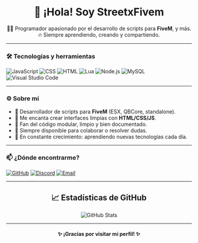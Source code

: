<h1 align="center">👋 ¡Hola! Soy StreetxFivem</h1>

<p align="center">
  🧑‍💻 Programador apasionado por el desarrollo de scripts para <strong>FiveM</strong>,  y más.<br>
  🔥 Siempre aprendiendo, creando y compartiendo.
</p>

---

### 🛠️ Tecnologías y herramientas

![JavaScript](https://img.shields.io/badge/-JavaScript-F7DF1E?style=flat&logo=javascript&logoColor=000)
![CSS](https://img.shields.io/badge/-CSS3-1572B6?style=flat&logo=css3)
![HTML](https://img.shields.io/badge/-HTML5-E34F26?style=flat&logo=html5&logoColor=fff)
![Lua](https://img.shields.io/badge/-Lua-2C2D72?style=flat&logo=lua)
![Node.js](https://img.shields.io/badge/-Node.js-339933?style=flat&logo=node.js&logoColor=fff)
![MySQL](https://img.shields.io/badge/-MySQL-4479A1?style=flat&logo=mysql&logoColor=white)
![Visual Studio Code](https://img.shields.io/badge/-VS%20Code-007ACC?style=flat&logo=visual-studio-code)

---

### ⚙️ Sobre mí

- 🔧 Desarrollador de scripts para **FiveM** (ESX, QBCore, standalone).
- 🎨 Me encanta crear interfaces limpias con **HTML/CSS/JS**.
- 🧩 Fan del código modular, limpio y bien documentado.
- 💬 Siempre disponible para colaborar o resolver dudas.
- 🚀 En constante crecimiento: aprendiendo nuevas tecnologías cada día.

---

### 📫 ¿Dónde encontrarme?

[![GitHub](https://img.shields.io/badge/GitHub-100000?style=flat&logo=github&logoColor=white)](https://github.com/StreetxFivem)
[![Discord](https://img.shields.io/badge/Discord-5865F2?style=flat&logo=discord&logoColor=white)](https://discord.gg/tu-servidor)
[![Email](https://img.shields.io/badge/Email-D14836?style=flat&logo=gmail&logoColor=white)](mailto:tuemail@example.com)

---


<h2 align="center">📈 Estadísticas de GitHub</h2>

<p align="center">
  <img src="https://github-readme-stats.vercel.app/api?username=StreetxFivem&show_icons=true&theme=radical&hide_border=true&hide_title=true" alt="GitHub Stats" />
</p>


---

<h4 align="center">✨ ¡Gracias por visitar mi perfil! ✨</h4>
